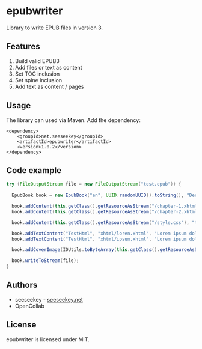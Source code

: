 # epubwriter

Library to write EPUB files in version 3.

## Features

1. Build valid EPUB3
2. Add files or text as content
3. Set TOC inclusion
4. Set spine inclusion
5. Add text as content / pages

## Usage

The library can used via Maven. Add the dependency:

```
<dependency>
    <groupId>net.seeseekey</groupId>
    <artifactId>epubwriter</artifactId>
    <version>1.0.2</version>
</dependency>
```

## Code example

```java
try (FileOutputStream file = new FileOutputStream("test.epub")) {
    
  EpubBook book = new EpubBook("en", UUID.randomUUID().toString(), "Der Fall der Welt", "Avonia");

  book.addContent(this.getClass().getResourceAsStream("/chapter-1.xhtml"), "application/xhtml+xml", "xhtml/chapter-1.xhtml", true, true).setId("Lorem");
  book.addContent(this.getClass().getResourceAsStream("/chapter-2.xhtml"), "application/xhtml+xml", "xhtml/chapter-2.xhtml", true, true).setId("Ipsum");

  book.addContent(this.getClass().getResourceAsStream("/style.css"), "text/css", "xhtml/css/style.css", false, false);

  book.addTextContent("TestHtml", "xhtml/loren.xhtml", "Lorem ipsum dolor sit amet, consectetur, adipisci velit.").setToc(true);
  book.addTextContent("TestHtml", "xhtml/ipsum.xhtml", "Lorem ipsum dolor sit amet, consectetur, adipisci velit.").setToc(true);

  book.addCoverImage(IOUtils.toByteArray(this.getClass().getResourceAsStream("/cover.png")), "image/png", "xhtml/images/cover.png");

  book.writeToStream(file);
}
```

## Authors

* seeseekey - [seeseekey.net](https://seeseekey.net)
* OpenCollab

## License

epubwriter is licensed under MIT.